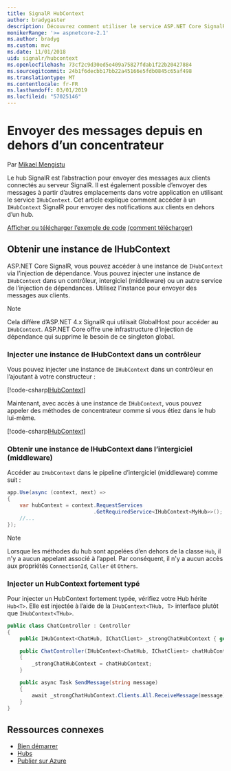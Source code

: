 ```yaml
---
title: SignalR HubContext
author: bradygaster
description: Découvrez comment utiliser le service ASP.NET Core SignalR HubContext pour envoyer des notifications aux clients à partir en dehors d’un concentrateur.
monikerRange: '>= aspnetcore-2.1'
ms.author: bradyg
ms.custom: mvc
ms.date: 11/01/2018
uid: signalr/hubcontext
ms.openlocfilehash: 73cf2c9d30ed5e409a75827fdab1f22b20427884
ms.sourcegitcommit: 24b1f6decbb17bb22a45166e5fdb0845c65af498
ms.translationtype: MT
ms.contentlocale: fr-FR
ms.lasthandoff: 03/01/2019
ms.locfileid: "57025146"
---
```

# <a name="send-messages-from-outside-a-hub"></a>Envoyer des messages depuis en dehors d’un concentrateur

Par [Mikael Mengistu](https://twitter.com/MikaelM_12)

Le hub SignalR est l’abstraction pour envoyer des messages aux clients connectés au serveur SignalR. Il est également possible d’envoyer des messages à partir d’autres emplacements dans votre application en utilisant le service `IHubContext`. Cet article explique comment accéder à un `IHubContext` SignalR pour envoyer des notifications aux clients en dehors d’un hub.

[Afficher ou télécharger l’exemple de code](https://github.com/aspnet/Docs/tree/master/aspnetcore/signalr/hubcontext/sample/) [(comment télécharger)](xref:index#how-to-download-a-sample)

## <a name="get-an-instance-of-ihubcontext"></a>Obtenir une instance de IHubContext

ASP.NET Core SignalR, vous pouvez accéder à une instance de `IHubContext` via l’injection de dépendance. Vous pouvez injecter une instance de `IHubContext` dans un contrôleur, intergiciel (middleware) ou un autre service de l’injection de dépendances. Utilisez l’instance pour envoyer des messages aux clients.

> [!NOTE]
> Cela diffère d’ASP.NET 4.x SignalR qui utilisait GlobalHost pour accéder au `IHubContext`. ASP.NET Core offre une infrastructure d’injection de dépendance qui supprime le besoin de ce singleton global.

### <a name="inject-an-instance-of-ihubcontext-in-a-controller"></a>Injecter une instance de IHubContext dans un contrôleur

Vous pouvez injecter une instance de `IHubContext` dans un contrôleur en l’ajoutant à votre constructeur :

[!code-csharp[IHubContext](hubcontext/sample/Controllers/HomeController.cs?range=12-19,57)]

Maintenant, avec accès à une instance de `IHubContext`, vous pouvez appeler des méthodes de concentrateur comme si vous étiez dans le hub lui-même.

[!code-csharp[IHubContext](hubcontext/sample/Controllers/HomeController.cs?range=21-25)]

### <a name="get-an-instance-of-ihubcontext-in-middleware"></a>Obtenir une instance de IHubContext dans l’intergiciel (middleware)

Accéder au `IHubContext` dans le pipeline d’intergiciel (middleware) comme suit :

```csharp
app.Use(async (context, next) =>
{
    var hubContext = context.RequestServices
                            .GetRequiredService<IHubContext<MyHub>>();
    //...
});
```

> [!NOTE]
> Lorsque les méthodes du hub sont appelées d’en dehors de la classe `Hub`, il n'y a aucun appelant associé à l’appel. Par conséquent, il n'y a aucun accès aux propriétés `ConnectionId`, `Caller` et `Others`.

### <a name="inject-a-strongly-typed-hubcontext"></a>Injecter un HubContext fortement typé

Pour injecter un HubContext fortement typée, vérifiez votre Hub hérite `Hub<T>`. Elle est injectée à l’aide de la `IHubContext<THub, T>` interface plutôt que `IHubContext<THub>`.

```csharp
public class ChatController : Controller
{
    public IHubContext<ChatHub, IChatClient> _strongChatHubContext { get; }

    public ChatController(IHubContext<ChatHub, IChatClient> chatHubContext)
    {
        _strongChatHubContext = chatHubContext;
    }

    public async Task SendMessage(string message)
    {
        await _strongChatHubContext.Clients.All.ReceiveMessage(message);
    }
}
```

## <a name="related-resources"></a>Ressources connexes

* [Bien démarrer](xref:tutorials/signalr)
* [Hubs](xref:signalr/hubs)
* [Publier sur Azure](xref:signalr/publish-to-azure-web-app)

